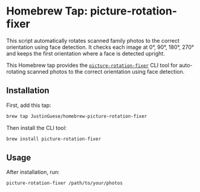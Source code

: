 # Homebrew Tap: picture-rotation-fixer

This script automatically rotates scanned family photos to the correct orientation using face detection.
It checks each image at 0°, 90°, 180°, 270° and keeps the first orientation where a face is detected upright.

This Homebrew tap provides the [`picture-rotation-fixer`](https://github.com/JustinGuese/picture-rotation-fixer) CLI tool for auto-rotating scanned photos to the correct orientation using face detection.

## Installation

First, add this tap:

```sh
brew tap JustinGuese/homebrew-picture-rotation-fixer
```

Then install the CLI tool:

```sh
brew install picture-rotation-fixer
```

## Usage

After installation, run:

`picture-rotation-fixer /path/to/your/photos`
